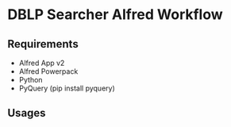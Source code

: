 # DBLP Searcher Alfred Workflow

## Requirements

- Alfred App v2
- Alfred Powerpack
- Python
- PyQuery (pip install pyquery)

## Usages

